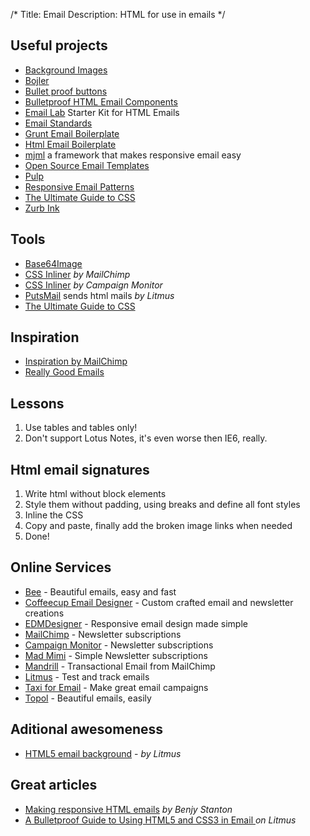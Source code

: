 /*
Title: Email
Description: HTML for use in emails
*/


## Useful projects

* [Background Images](http://backgrounds.cm/)
* [Bojler](http://slicejack.github.io/bojler/)
* [Bullet proof buttons](http://buttons.cm/)
* [Bulletproof HTML Email Components](https://www.sendwithus.com/resources/bulletproof-html-email-components)
* [Email Lab](seesparkbox.com/foundry/email_lab_a_starter_kit_for_html_emails) Starter Kit for HTML Emails
* [Email Standards](http://www.email-standards.org/)
* [Grunt Email Boilerplate](https://github.com/dwightjack/grunt-email-boilerplate)
* [Html Email Boilerplate](http://htmlemailboilerplate.com/)
* [mjml](https://mjml.io/) a framework that makes responsive email easy
* [Open Source Email Templates](https://www.sendwithus.com/resources/templates)
* [Pulp](http://pulp.glitchpack.com/)
* [Responsive Email Patterns](http://responsiveemailpatterns.com/)
* [The Ultimate Guide to CSS](https://www.campaignmonitor.com/css/)
* [Zurb Ink](http://zurb.com/ink/)


## Tools

* [Base64Image](http://base64image.org/)
* [CSS Inliner](http://beaker.mailchimp.com/inline-css) *by MailChimp*
* [CSS Inliner](https://inliner.cm/) *by Campaign Monitor*
* [PutsMail](https://putsmail.com/) sends html mails *by Litmus*
* [The Ultimate Guide to CSS](https://www.campaignmonitor.com/css/)


## Inspiration

* [Inspiration by MailChimp](http://inspiration.mailchimp.com/)
* [Really Good Emails](http://reallygoodemails.com/)


## Lessons

1. Use tables and tables only!
2. Don't support Lotus Notes, it's even worse then IE6, really.


## Html email signatures

1. Write html without block elements
2. Style them without padding, using breaks and define all font styles
3. Inline the CSS
4. Copy and paste, finally add the broken image links when needed
5. Done!


## Online Services

* [Bee](https://beefree.io/) - Beautiful emails, easy and fast
* [Coffeecup Email Designer](https://www.coffeecup.com/email-designer/) - Custom crafted email and newsletter creations
* [EDMDesigner](https://edmdesigner.com/) - Responsive email design made simple
* [MailChimp](http://mailchimp.com/) - Newsletter subscriptions
* [Campaign Monitor](http://www.campaignmonitor.com/) - Newsletter subscriptions
* [Mad Mimi](https://madmimi.com/) - Simple Newsletter subscriptions
* [Mandrill](http://mandrill.com/) - Transactional Email from MailChimp
* [Litmus](https://litmus.com/) - Test and track emails
* [Taxi for Email](http://taxiforemail.com/) - Make great email campaigns
* [Topol](https://topol.io/) - Beautiful emails, easily


## Aditional awesomeness

* [HTML5 email background](https://litmus.com/blog/how-to-code-html5-video-background-in-email) - *by Litmus*


## Great articles

* [Making responsive HTML emails](http://www.benjystanton.co.uk/blog/making-responsive-html-emails/) *by Benjy Stanton*
* [A Bulletproof Guide to Using HTML5 and CSS3 in Email ](https://litmus.com/blog/a-bulletproof-guide-to-using-html5-and-css3-in-email) *on Litmus*
